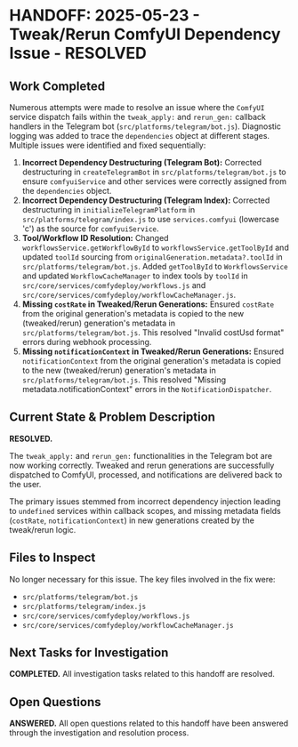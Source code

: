 # HANDOFF: 2025-05-23 - Tweak/Rerun ComfyUI Dependency Issue - RESOLVED

## Work Completed

Numerous attempts were made to resolve an issue where the `ComfyUI` service dispatch fails within the `tweak_apply:` and `rerun_gen:` callback handlers in the Telegram bot (`src/platforms/telegram/bot.js`).
Diagnostic logging was added to trace the `dependencies` object at different stages. Multiple issues were identified and fixed sequentially:

1.  **Incorrect Dependency Destructuring (Telegram Bot):** Corrected destructuring in `createTelegramBot` in `src/platforms/telegram/bot.js` to ensure `comfyuiService` and other services were correctly assigned from the `dependencies` object.
2.  **Incorrect Dependency Destructuring (Telegram Index):** Corrected destructuring in `initializeTelegramPlatform` in `src/platforms/telegram/index.js` to use `services.comfyui` (lowercase 'c') as the source for `comfyuiService`.
3.  **Tool/Workflow ID Resolution:** Changed `workflowsService.getWorkflowById` to `workflowsService.getToolById` and updated `toolId` sourcing from `originalGeneration.metadata?.toolId` in `src/platforms/telegram/bot.js`. Added `getToolById` to `WorkflowsService` and updated `WorkflowCacheManager` to index tools by `toolId` in `src/core/services/comfydeploy/workflows.js` and `src/core/services/comfydeploy/workflowCacheManager.js`.
4.  **Missing `costRate` in Tweaked/Rerun Generations:** Ensured `costRate` from the original generation's metadata is copied to the new (tweaked/rerun) generation's metadata in `src/platforms/telegram/bot.js`. This resolved "Invalid costUsd format" errors during webhook processing.
5.  **Missing `notificationContext` in Tweaked/Rerun Generations:** Ensured `notificationContext` from the original generation's metadata is copied to the new (tweaked/rerun) generation's metadata in `src/platforms/telegram/bot.js`. This resolved "Missing metadata.notificationContext" errors in the `NotificationDispatcher`.

## Current State & Problem Description

**RESOLVED.**

The `tweak_apply:` and `rerun_gen:` functionalities in the Telegram bot are now working correctly. Tweaked and rerun generations are successfully dispatched to ComfyUI, processed, and notifications are delivered back to the user.

The primary issues stemmed from incorrect dependency injection leading to `undefined` services within callback scopes, and missing metadata fields (`costRate`, `notificationContext`) in new generations created by the tweak/rerun logic.

## Files to Inspect

No longer necessary for this issue. The key files involved in the fix were:
*   `src/platforms/telegram/bot.js`
*   `src/platforms/telegram/index.js`
*   `src/core/services/comfydeploy/workflows.js`
*   `src/core/services/comfydeploy/workflowCacheManager.js`

## Next Tasks for Investigation

**COMPLETED.** All investigation tasks related to this handoff are resolved.

## Open Questions

**ANSWERED.** All open questions related to this handoff have been answered through the investigation and resolution process. 